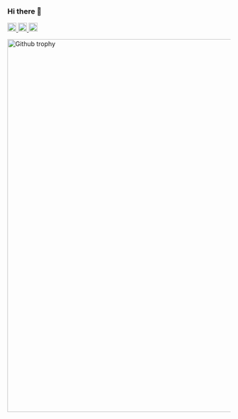 ### Hi there 👋

<!-- Qiita section -->
<p align="left">
  <a href="#">
    <img height="20" alt="Qiita posts" src="https://qiita-badge.apiapi.app/s/Leone/posts.svg">
  </a>
  <a href="#">
    <img height="20" alt="Qiita contributions" src="https://qiita-badge.apiapi.app/s/Leone/contributions.svg">
  </a>
  <a href="#">
    <img height="20" alt="Qiita followers" src="https://qiita-badge.apiapi.app/s/Leone/followers.svg">
  </a>
</p>

<!-- GitHub section -->
<!-- 
<p align="left">
  <a href="#" width="390">
    <img height="180" alt="Github Stats" src="https://profile-vercel-githubstats-ivug.vercel.app/api?username=leone-hub&count_private=true&show_icons=true&theme=radical" />
  </a>
  <a href="#" width="407">
    <img height="180" alt="Github Stats" src="https://profile-vercel-githubstats-ivug.vercel.app/api/top-langs/?username=leone-hub&layout=compact&theme=radical" />
  </a>
-->
  <a href="#">
    <img width="843" alt="Github trophy" src="https://github-profile-trophy.vercel.app/?username=leone-hub&theme=onedark" />
  </a>
<!--
</p>
-->

<!-- other section -->
<!-- other section trophy -->
<!-- img height="140" alt="Github trophy" src="https://profile-vercel-trophy.vercel.app/?username=leone-hub&theme=onedark" / -->
<!-- [![trophy](https://github-profile-trophy.vercel.app/?username=ryo-ma)](https://github.com/ryo-ma/github-profile-trophy) -->
<!--
**leone-hub/leone-hub** is a ✨ _special_ ✨ repository because its `README.md` (this file) appears on your GitHub profile.

Here are some ideas to get you started:

- 🔭 I’m currently working on ...
- 🌱 I’m currently learning ...
- 👯 I’m looking to collaborate on ...
- 🤔 I’m looking for help with ...
- 💬 Ask me about ...
- 📫 How to reach me: ...
- 😄 Pronouns: ...
- ⚡ Fun fact: ...
-->
